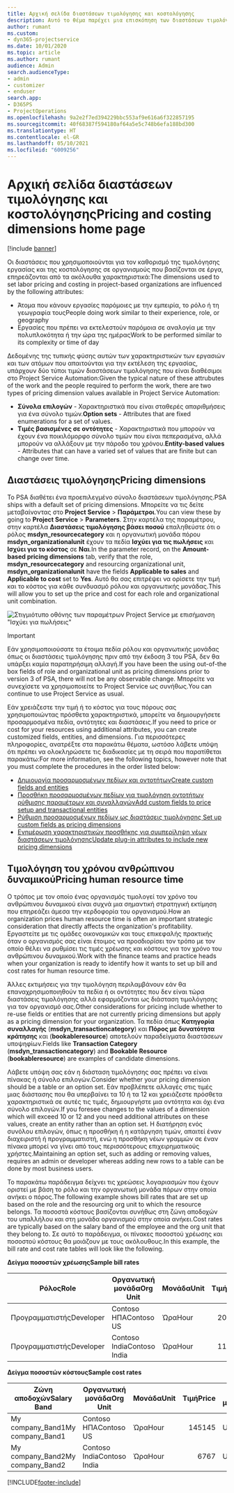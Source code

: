 ```yaml
---
title: Αρχική σελίδα διαστάσεων τιμολόγησης και κοστολόγησης
description: Αυτό το θέμα παρέχει μια επισκόπηση των διαστάσεων τιμολόγησης.
author: rumant
ms.custom:
- dyn365-projectservice
ms.date: 10/01/2020
ms.topic: article
ms.author: rumant
audience: Admin
search.audienceType:
- admin
- customizer
- enduser
search.app:
- D365PS
- ProjectOperations
ms.openlocfilehash: 9a2e2f7ed394229bbc553af9e616a6f322857195
ms.sourcegitcommit: 40f68387f594180af64a5e5c748b6efa188bd300
ms.translationtype: HT
ms.contentlocale: el-GR
ms.lasthandoff: 05/10/2021
ms.locfileid: "6009256"
---
```

# <a name="pricing-and-costing-dimensions-home-page"></a><span data-ttu-id="685ba-103">Αρχική σελίδα διαστάσεων τιμολόγησης και κοστολόγησης</span><span class="sxs-lookup"><span data-stu-id="685ba-103">Pricing and costing dimensions home page</span></span>

[!include [banner](../includes/psa-now-project-operations.md)]

<span data-ttu-id="685ba-104">Οι διαστάσεις που χρησιμοποιούνται για τον καθορισμό της τιμολόγησης εργασίας και της κοστολόγησης σε οργανισμούς που βασίζονται σε έργα, επηρεάζονται από τα ακόλουθα χαρακτηριστικά:</span><span class="sxs-lookup"><span data-stu-id="685ba-104">The dimensions used to set labor pricing and costing in project-based organizations are influenced by the following attributes:</span></span>

- <span data-ttu-id="685ba-105">Άτομα που κάνουν εργασίες παρόμοιες με την εμπειρία, το ρόλο ή τη γεωγραφία τους</span><span class="sxs-lookup"><span data-stu-id="685ba-105">People doing work similar to their experience, role, or geography</span></span>
- <span data-ttu-id="685ba-106">Εργασίες που πρέπει να εκτελεστούν παρόμοια σε αναλογία με την πολυπλοκότητα ή την ώρα της ημέρας</span><span class="sxs-lookup"><span data-stu-id="685ba-106">Work to be performed similar to its complexity or time of day</span></span>

<span data-ttu-id="685ba-107">Δεδομένης της τυπικής φύσης αυτών των χαρακτηριστικών των εργασιών και των ατόμων που απαιτούνται για την εκτέλεση της εργασίας, υπάρχουν δύο τύποι τιμών διαστάσεων τιμολόγησης που είναι διαθέσιμοι στο Project Service Automation:</span><span class="sxs-lookup"><span data-stu-id="685ba-107">Given the typical nature of these attrubutes of the work and the people required to perform the work, there are two types of pricing dimension values available in Project Service Automation:</span></span> 

- <span data-ttu-id="685ba-108">**Σύνολα επιλογών** - Χαρακτηριστικά που είναι σταθερές απαριθμήσεις για ένα σύνολο τιμών.</span><span class="sxs-lookup"><span data-stu-id="685ba-108">**Option sets** - Attributes that are fixed enumerations for a set of values.</span></span>
- <span data-ttu-id="685ba-109">**Τιμές βασισμένες σε οντότητες** - Χαρακτηριστικά που μπορούν να έχουν ένα ποικιλόμορφο σύνολο τιμών που είναι πεπερασμένα, αλλά μπορούν να αλλάξουν με την πάροδο του χρόνου.</span><span class="sxs-lookup"><span data-stu-id="685ba-109">**Entity-based values** - Attributes that can have a varied set of values that are finite but can change over time.</span></span>

## <a name="pricing-dimensions"></a><span data-ttu-id="685ba-110">Διαστάσεις τιμολόγησης</span><span class="sxs-lookup"><span data-stu-id="685ba-110">Pricing dimensions</span></span>

<span data-ttu-id="685ba-111">Το PSA διαθέτει ένα προεπιλεγμένο σύνολο διαστάσεων τιμολόγησης.</span><span class="sxs-lookup"><span data-stu-id="685ba-111">PSA ships with a default set of pricing dimensions.</span></span> <span data-ttu-id="685ba-112">Μπορείτε να τις δείτε μεταβαίνοντας στο **Project Service** > **Παράμετροι**.</span><span class="sxs-lookup"><span data-stu-id="685ba-112">You can view these by going to **Project Service** > **Parameters**.</span></span> <span data-ttu-id="685ba-113">Στην καρτέλα της παραμέτρου, στην καρτέλα **Διαστάσεις τιμολόγησης βάσει ποσού** επαληθεύστε ότι ο ρόλος **msdyn_resourcecategory** και η οργανωτική μονάδα πόρου **msdyn_organizationalunit** έχουν τα πεδία **Ισχύει για τις πωλήσεις** και **Ισχύει για το κόστος** σε **Ναι**.</span><span class="sxs-lookup"><span data-stu-id="685ba-113">In the parameter record, on the **Amount-based pricing dimensions** tab, verify that the role, **msdyn_resourcecategory** and resourcing organizational unit, **msdyn_organizationalunit** have the fields **Applicable to sales** and **Applicable to cost** set to **Yes**.</span></span> <span data-ttu-id="685ba-114">Αυτό θα σας επιτρέψει να ορίσετε την τιμή και το κόστος για κάθε συνδυασμό ρόλου και οργανωτικής μονάδας.</span><span class="sxs-lookup"><span data-stu-id="685ba-114">This will allow you to set up the price and cost for each role and organizational unit combination.</span></span>

![Στιγμιότυπο οθόνης των παραμέτρων Project Service με επισήμανση "Ισχύει για πωλήσεις"](media/PS-OOB-parameters.png)

> [!IMPORTANT]
> <span data-ttu-id="685ba-116">Εάν χρησιμοποιούσατε τα έτοιμα πεδία ρόλου και οργανωτικής μονάδας όπως οι διαστάσεις τιμολόγησης πριν από την έκδοση 3 του PSA, δεν θα υπάρξει καμία παρατηρήσιμη αλλαγή.</span><span class="sxs-lookup"><span data-stu-id="685ba-116">If you have been the using out-of-the box fields of role and organizational unit as pricing dimensions prior to version 3 of PSA, there will not be any observable change.</span></span> <span data-ttu-id="685ba-117">Μπορείτε να συνεχίσετε να χρησιμοποιείτε το Project Service ως συνήθως.</span><span class="sxs-lookup"><span data-stu-id="685ba-117">You can continue to use Project Service as usual.</span></span> 

<span data-ttu-id="685ba-118">Εάν χρειάζεστε την τιμή ή το κόστος για τους πόρους σας χρησιμοποιώντας πρόσθετα χαρακτηριστικά, μπορείτε να δημιουργήσετε προσαρμοσμένα πεδία, οντότητες και διαστάσεις.</span><span class="sxs-lookup"><span data-stu-id="685ba-118">If you need to price or cost for your resources using additional attributes, you can create customized fields, entities, and dimensions.</span></span> <span data-ttu-id="685ba-119">Για περισσότερες πληροφορίες, ανατρέξτε στα παρακάτω θέματα, ωστόσο λάβετε υπόψη ότι πρέπει να ολοκληρώσετε τις διαδικασίες με τη σειρά που παρατίθεται παρακάτω:</span><span class="sxs-lookup"><span data-stu-id="685ba-119">For more information, see the following topics, however note that you must complete the procedures in the order listed below:</span></span>

- [<span data-ttu-id="685ba-120">Δημιουργία προσαρμοσμένων πεδίων και οντοτήτων</span><span class="sxs-lookup"><span data-stu-id="685ba-120">Create custom fields and entities</span></span>](create-custom-fields-entities.md)
- [<span data-ttu-id="685ba-121">Προσθήκη προσαρμοσμένων πεδίων για τιμολόγηση οντοτήτων ρύθμισης παραμέτρων και συναλλαγών</span><span class="sxs-lookup"><span data-stu-id="685ba-121">Add custom fields to price setup and transactional entities</span></span>](field-references.md)
- [<span data-ttu-id="685ba-122">Ρύθμιση προσαρμοσμένων πεδίων ως διαστάσεις τιμολόγησης </span><span class="sxs-lookup"><span data-stu-id="685ba-122">Set up custom fields as pricing dimensions</span></span>](set-up-pricing-dimensions.md)
- [<span data-ttu-id="685ba-123">Ενημέρωση χαρακτηριστικών προσθήκης για συμπερίληψη νέων διαστάσεων τιμολόγησης</span><span class="sxs-lookup"><span data-stu-id="685ba-123">Update plug-in attributes to include new pricing dimensions</span></span>](update-plug-in-attributes.md)

## <a name="pricing-human-resource-time"></a><span data-ttu-id="685ba-124">Τιμολόγηση του χρόνου ανθρώπινου δυναμικού</span><span class="sxs-lookup"><span data-stu-id="685ba-124">Pricing human resource time</span></span>
<span data-ttu-id="685ba-125">Ο τρόπος με τον οποίο ένας οργανισμός τιμολογεί τον χρόνο του ανθρώπινου δυναμικού είναι συχνά μια σημαντική στρατηγική εκτίμηση που επηρεάζει άμεσα την κερδοφορία του οργανισμού.</span><span class="sxs-lookup"><span data-stu-id="685ba-125">How an organization prices human resource time is often an important strategic consideration that directly affects the organization's profitability.</span></span> <span data-ttu-id="685ba-126">Εργαστείτε με τις ομάδες οικονομικών και τους επικεφαλής πρακτικής όταν ο οργανισμός σας είναι έτοιμος να προσδιορίσει τον τρόπο με τον οποίο θέλει να ρυθμίσει τις τιμές χρέωσης και κόστους για τον χρόνο του ανθρώπινου δυναμικού.</span><span class="sxs-lookup"><span data-stu-id="685ba-126">Work with the finance teams and practice heads when your organization is ready to identify how it wants to set up bill and cost rates for human resource time.</span></span>

<span data-ttu-id="685ba-127">Άλλες εκτιμήσεις για την τιμολόγηση περιλαμβάνουν εάν θα επαναχρησιμοποιηθούν τα πεδία ή οι οντότητες που δεν είναι τώρα διαστάσεις τιμολόγησης αλλά εφαρμόζονται ως διάσταση τιμολόγησης για τον οργανισμό σας.</span><span class="sxs-lookup"><span data-stu-id="685ba-127">Other considerations for pricing include whether to re-use fields or entities that are not currently pricing dimensions but apply as a pricing dimension for your organization.</span></span> <span data-ttu-id="685ba-128">Τα πεδία όπως **Κατηγορία συναλλαγής** (**msdyn_transactioncategory**) και **Πόρος με δυνατότητα κράτησης** και (**bookableresource**) αποτελούν παραδείγματα διαστάσεων υποψηφίων.</span><span class="sxs-lookup"><span data-stu-id="685ba-128">Fields like **Transaction Category** (**msdyn_transactioncategory**) and **Bookable Resource** (**bookableresource**) are examples of candidate dimensions.</span></span> 

<span data-ttu-id="685ba-129">Λάβετε υπόψη σας εάν η διάσταση τιμολόγησης σας πρέπει να είναι πίνακας ή σύνολο επιλογών.</span><span class="sxs-lookup"><span data-stu-id="685ba-129">Consider whether your pricing dimension should be a table or an option set.</span></span> <span data-ttu-id="685ba-130">Εάν προβλέπετε αλλαγές στις τιμές μιας διάστασης που θα υπερβαίνει τα 10 ή τα 12 και χρειάζεστε πρόσθετα χαρακτηριστικά σε αυτές τις τιμές, δημιουργήστε μια οντότητα και όχι ένα σύνολο επιλογών.</span><span class="sxs-lookup"><span data-stu-id="685ba-130">If you foresee changes to the values of a dimension which will exceed 10 or 12 and you need additional attributes on these values, create an entity rather than an option set.</span></span> <span data-ttu-id="685ba-131">Η διατήρηση ενός συνόλου επιλογών, όπως η προσθήκη ή η κατάργηση τιμών, απαιτεί έναν διαχειριστή ή προγραμματιστή, ενώ η προσθήκη νέων γραμμών σε έναν πίνακα μπορεί να γίνει από τους περισσότερους επιχειρηματικούς χρήστες.</span><span class="sxs-lookup"><span data-stu-id="685ba-131">Maintaining an option set, such as adding or removing values, requires an admin or developer whereas adding new rows to a table can be done by most business users.</span></span>

<span data-ttu-id="685ba-132">Το παρακάτω παράδειγμα δείχνει τις χρεώσεις λογαριασμών που έχουν οριστεί με βάση το ρόλο και την οργανωτική μονάδα πόρων στην οποία ανήκει ο πόρος.</span><span class="sxs-lookup"><span data-stu-id="685ba-132">The following example shows bill rates that are set up based on the role and the resourcing org unit to which the resource belongs.</span></span> <span data-ttu-id="685ba-133">Τα ποσοστά κόστους βασίζονται συνήθως στη ζώνη αποδοχών του υπαλλήλου και στη μονάδα οργανισμού στην οποία ανήκει.</span><span class="sxs-lookup"><span data-stu-id="685ba-133">Cost rates are typically based on the salary band of the employee and the org unit that they belong to.</span></span> <span data-ttu-id="685ba-134">Σε αυτό το παράδειγμα, οι πίνακες ποσοστού χρέωσης και ποσοστού κόστους θα μοιάζουν με τους ακόλουθους.</span><span class="sxs-lookup"><span data-stu-id="685ba-134">In this example, the bill rate and cost rate tables will look like the following.</span></span>

<span data-ttu-id="685ba-135">**Δείγμα ποσοστών χρέωσης**</span><span class="sxs-lookup"><span data-stu-id="685ba-135">**Sample bill rates**</span></span>

| <span data-ttu-id="685ba-136">Ρόλος</span><span class="sxs-lookup"><span data-stu-id="685ba-136">Role</span></span>        | <span data-ttu-id="685ba-137">Οργανωτική μονάδα</span><span class="sxs-lookup"><span data-stu-id="685ba-137">Org Unit</span></span>    |<span data-ttu-id="685ba-138">Μονάδα</span><span class="sxs-lookup"><span data-stu-id="685ba-138">Unit</span></span>      |<span data-ttu-id="685ba-139">Τιμή</span><span class="sxs-lookup"><span data-stu-id="685ba-139">Price</span></span>      |<span data-ttu-id="685ba-140">Νομισματική μονάδα</span><span class="sxs-lookup"><span data-stu-id="685ba-140">Currency</span></span>  |
| ------------|-------------|----------|----------:|----------|
| <span data-ttu-id="685ba-141">Προγραμματιστής</span><span class="sxs-lookup"><span data-stu-id="685ba-141">Developer</span></span>   | <span data-ttu-id="685ba-142">Contoso ΗΠΑ</span><span class="sxs-lookup"><span data-stu-id="685ba-142">Contoso US</span></span>  |<span data-ttu-id="685ba-143">Ώρα</span><span class="sxs-lookup"><span data-stu-id="685ba-143">Hour</span></span> | <span data-ttu-id="685ba-144">200</span><span class="sxs-lookup"><span data-stu-id="685ba-144">200</span></span>|<span data-ttu-id="685ba-145">USD</span><span class="sxs-lookup"><span data-stu-id="685ba-145">USD</span></span>     |
| <span data-ttu-id="685ba-146">Προγραμματιστής</span><span class="sxs-lookup"><span data-stu-id="685ba-146">Developer</span></span>   | <span data-ttu-id="685ba-147">Contoso India</span><span class="sxs-lookup"><span data-stu-id="685ba-147">Contoso India</span></span> |<span data-ttu-id="685ba-148">Ώρα</span><span class="sxs-lookup"><span data-stu-id="685ba-148">Hour</span></span>|   <span data-ttu-id="685ba-149">112</span><span class="sxs-lookup"><span data-stu-id="685ba-149">112</span></span>|<span data-ttu-id="685ba-150">USD</span><span class="sxs-lookup"><span data-stu-id="685ba-150">USD</span></span>     |


<span data-ttu-id="685ba-151">**Δείγμα ποσοστών κόστους**</span><span class="sxs-lookup"><span data-stu-id="685ba-151">**Sample cost rates**</span></span>

| <span data-ttu-id="685ba-152">Ζώνη αποδοχών</span><span class="sxs-lookup"><span data-stu-id="685ba-152">Salary Band</span></span>     | <span data-ttu-id="685ba-153">Οργανωτική μονάδα</span><span class="sxs-lookup"><span data-stu-id="685ba-153">Org Unit</span></span>    |<span data-ttu-id="685ba-154">Μονάδα</span><span class="sxs-lookup"><span data-stu-id="685ba-154">Unit</span></span>      |<span data-ttu-id="685ba-155">Τιμή</span><span class="sxs-lookup"><span data-stu-id="685ba-155">Price</span></span>      |<span data-ttu-id="685ba-156">Νομισματική μονάδα</span><span class="sxs-lookup"><span data-stu-id="685ba-156">Currency</span></span>  |
| ----------------|-------------|----------|----------:|----------|
| <span data-ttu-id="685ba-157">My company_Band1</span><span class="sxs-lookup"><span data-stu-id="685ba-157">My company_Band1</span></span> | <span data-ttu-id="685ba-158">Contoso ΗΠΑ</span><span class="sxs-lookup"><span data-stu-id="685ba-158">Contoso US</span></span>  |<span data-ttu-id="685ba-159">Ώρα</span><span class="sxs-lookup"><span data-stu-id="685ba-159">Hour</span></span> | <span data-ttu-id="685ba-160">145</span><span class="sxs-lookup"><span data-stu-id="685ba-160">145</span></span>|<span data-ttu-id="685ba-161">USD</span><span class="sxs-lookup"><span data-stu-id="685ba-161">USD</span></span>     |
| <span data-ttu-id="685ba-162">My company_Band2</span><span class="sxs-lookup"><span data-stu-id="685ba-162">My company_Band2</span></span> | <span data-ttu-id="685ba-163">Contoso India</span><span class="sxs-lookup"><span data-stu-id="685ba-163">Contoso India</span></span> |<span data-ttu-id="685ba-164">Ώρα</span><span class="sxs-lookup"><span data-stu-id="685ba-164">Hour</span></span>|   <span data-ttu-id="685ba-165">67</span><span class="sxs-lookup"><span data-stu-id="685ba-165">67</span></span>|<span data-ttu-id="685ba-166">USD</span><span class="sxs-lookup"><span data-stu-id="685ba-166">USD</span></span>     |


[!INCLUDE[footer-include](../includes/footer-banner.md)]